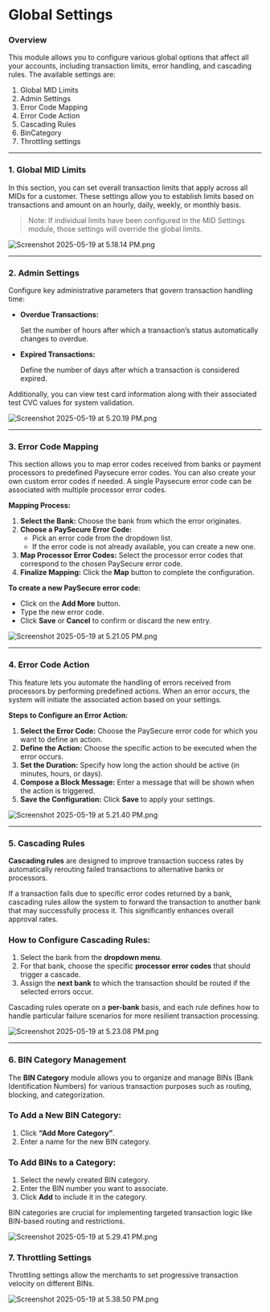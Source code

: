 # Global Settings

### Overview

This module allows you to configure various global options that affect all your accounts, including transaction limits, error handling, and cascading rules. The available settings are:

1. Global MID Limits
2. Admin Settings
3. Error Code Mapping
4. Error Code Action
5. Cascading Rules
6. BinCategory
7. Throttling settings

---

### 1. Global MID Limits

In this section, you can set overall transaction limits that apply across all MIDs for a customer. These settings allow you to establish limits based on transactions and amount on an hourly, daily, weekly, or monthly basis.

> Note: If individual limits have been configured in the MID Settings module, those settings will override the global limits.
> 

![Screenshot 2025-05-19 at 5.18.14 PM.png](/img/Screenshot_2025-05-19_at_5.18.14_PM.png)

---

### 2. Admin Settings

Configure key administrative parameters that govern transaction handling time:

- **Overdue Transactions:**
    
    Set the number of hours after which a transaction’s status automatically changes to overdue.
    
- **Expired Transactions:**
    
    Define the number of days after which a transaction is considered expired.
    

Additionally, you can view test card information along with their associated test CVC values for system validation.

![Screenshot 2025-05-19 at 5.20.19 PM.png](/img/Screenshot_2025-05-19_at_5.20.19_PM.png)

---

### 3. Error Code Mapping

This section allows you to map error codes received from banks or payment processors to predefined Paysecure error codes. You can also create your own custom error codes if needed. A single Paysecure error code can be associated with multiple processor error codes.

**Mapping Process:**

1. **Select the Bank:** Choose the bank from which the error originates.
2. **Choose a PaySecure Error Code:**
    - Pick an error code from the dropdown list.
    - If the error code is not already available, you can create a new one.
3. **Map Processor Error Codes:** Select the processor error codes that correspond to the chosen PaySecure error code.
4. **Finalize Mapping:** Click the **Map** button to complete the configuration.

**To create a new PaySecure error code:**

- Click on the **Add More** button.
- Type the new error code.
- Click **Save** or **Cancel** to confirm or discard the new entry.

![Screenshot 2025-05-19 at 5.21.05 PM.png](/img/Screenshot_2025-05-19_at_5.21.05_PM.png)

---

### 4. Error Code Action

This feature lets you automate the handling of errors received from processors by performing predefined actions. When an error occurs, the system will initiate the associated action based on your settings.

**Steps to Configure an Error Action:**

1. **Select the Error Code:** Choose the PaySecure error code for which you want to define an action.
2. **Define the Action:** Choose the specific action to be executed when the error occurs.
3. **Set the Duration:** Specify how long the action should be active (in minutes, hours, or days).
4. **Compose a Block Message:** Enter a message that will be shown when the action is triggered.
5. **Save the Configuration:** Click **Save** to apply your settings.

![Screenshot 2025-05-19 at 5.21.40 PM.png](/img/Screenshot_2025-05-19_at_5.21.40_PM.png)

---

### **5. Cascading Rules**

**Cascading rules** are designed to improve transaction success rates by automatically rerouting failed transactions to alternative banks or processors.

If a transaction fails due to specific error codes returned by a bank, cascading rules allow the system to forward the transaction to another bank that may successfully process it. This significantly enhances overall approval rates.

### **How to Configure Cascading Rules:**

1. Select the bank from the **dropdown menu**.
2. For that bank, choose the specific **processor error codes** that should trigger a cascade.
3. Assign the **next bank** to which the transaction should be routed if the selected errors occur.

Cascading rules operate on a **per-bank** basis, and each rule defines how to handle particular failure scenarios for more resilient transaction processing.

![Screenshot 2025-05-19 at 5.23.08 PM.png](/img/Screenshot_2025-05-19_at_5.23.08_PM.png)

---

### **6. BIN Category Management**

The **BIN Category** module allows you to organize and manage BINs (Bank Identification Numbers) for various transaction purposes such as routing, blocking, and categorization.

### **To Add a New BIN Category:**

1. Click **“Add More Category”**.
2. Enter a name for the new BIN category.

### **To Add BINs to a Category:**

1. Select the newly created BIN category.
2. Enter the BIN number you want to associate.
3. Click **Add** to include it in the category.

BIN categories are crucial for implementing targeted transaction logic like BIN-based routing and restrictions.

![Screenshot 2025-05-19 at 5.29.41 PM.png](/img/Screenshot_2025-05-19_at_5.29.41_PM.png)

### 7. Throttling Settings

Throttling settings allow the merchants to set progressive transaction velocity on different BINs.

![Screenshot 2025-05-19 at 5.38.50 PM.png](/img/Screenshot_2025-05-19_at_5.38.50_PM.png)